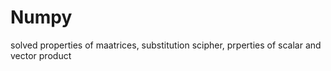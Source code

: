 # Numpy
solved properties of maatrices, substitution scipher, prperties of scalar and vector product
